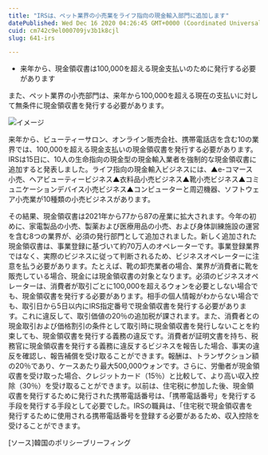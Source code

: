 ```yaml
---
title: "IRSは、ペット業界の小売業をライフ指向の現金輸入部門に追加します"
datePublished: Wed Dec 16 2020 04:26:45 GMT+0000 (Coordinated Universal Time)
cuid: cm742c9el000709jv3b1k8cjl
slug: 641-irs

---
```



- 来年から、現金領収書は100,000を超える現金支払いのために発行する必要があります

また、ペット業界の小売部門は、来年から100,000を超える現在の支払いに対して無条件に現金領収書を発行する必要があります。

![イメージ](https://cdn.hashnode.com/res/hashnode/image/upload/v1739494880128/d9131a6c-67ab-4de8-8b7e-b772c1bf62aa.jpeg)

来年から、ビューティーサロン、オンライン販売会社、携帯電話店を含む10の業界では、100,000を超える現金支払いの現金領収書を発行する必要があります。IRSは15日に、10人の生命指向の現金型の現金輸入業者を強制的な現金領収書に追加すると発表しました。ライフ指向の現金輸入ビジネスには、▲e-コマース小売、ヘアビューティービジネス▲衣料品小売ビジネス▲靴小売ビジネス▲コミュニケーションデバイス小売ビジネス▲コンピューターと周辺機器、ソフトウェア小売業が10種類の小売ビジネスがあります。

その結果、現金領収書は2021年から77から87の産業に拡大されます。今年の初めに、家電製品の小売、製薬および医療用品の小売、および身体訓練施設の運営を含む8つの業界が、必須の発行部門として追加されました。新しく追加された現金領収書は、事業登録に基づいて約70万人のオペレーターです。事業登録業界ではなく、実際のビジネスに従って判断されるため、ビジネスオペレーターに注意を払う必要があります。たとえば、靴の卸売業者の場合、業界が消費者に靴を販売している場合、現金には現金領収書の対象となります。必須のビジネスオペレーターは、消費者が取引ごとに100,000を超えるウォンを必要としない場合でも、現金領収書を発行する必要があります。相手の個人情報がわからない場合でも、取引日から5日以内にIRS指定番号で現金領収書を発行する必要があります。これに違反して、取引価値の20％の追加税が課されます。また、消費者との現金取引および価格割引の条件として取引時に現金領収書を発行しないことを約束しても、現金領収書を発行する義務の違反です。消費者が証明文書を持ち、税務官に現金領収書を発行する義務に違反するビジネスを報告した場合、事実の違反を確認し、報告補償を受け取ることができます。報酬は、トランザクション額の20％であり、ケースあたり最大500,000ウォンです。さらに、労働者が現金領収書を受け取った場合、クレジットカード（15％）と比較して、より高い収入控除（30％）を受け取ることができます。以前は、住宅税に参加した後、現金領収書を発行するために発行された携帯電話番号は、「携帯電話番号」を発行する手段を発行する手段として必要でした。IRSの職員は、「住宅税で現金領収書を発行するために使用される携帯電話番号を登録する必要があるため、収入控除を受けることができます。

[ソース]韓国のポリシーブリーフィング